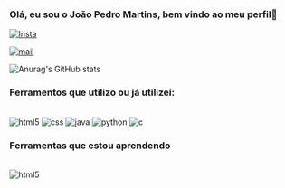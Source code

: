 
### Olá, eu sou o João Pedro Martins, bem vindo ao meu perfil👋

[![Insta](https://img.shields.io/badge/Instagram-E4405F?style=for-the-badge&logo=instagram&logoColor=white)](instagram.com/jp_mads)

[![mail](https://img.shields.io/badge/Gmail-D14836?style=for-the-badge&logo=gmail&logoColor=white)](aspuma13@gmail.com)



![Anurag's GitHub stats](https://github-readme-stats.vercel.app/api?username=JPedroMA&show_icons=true&theme=dracula)

### Ferramentos que utilizo ou já utilizei:

<div style="display: inline_block"><br/>
    <img alt="html5" src="https://img.shields.io/badge/HTML-239120?style=for-the-badge&logo=html5&logoColor=white"/>
    <img alt="css" src="https://img.shields.io/badge/CSS-239120?&style=for-the-badge&logo=css3&logoColor=white"/>
    <img alt="java" src="https://img.shields.io/badge/Java-ED8B00?style=for-the-badge&logo=openjdk&logoColor=white"/>
    <img alt="python" src="https://img.shields.io/badge/Python-14354C?style=for-the-badge&logo=python&logoColor=white"/>
    <img alt="c" src="https://img.shields.io/badge/C-00599C?style=for-the-badge&logo=c&logoColor=white"/>


</div>

### Ferramentas que estou aprendendo

<div style="display: inline_block"><br/>
    <img alt="html5" src="https://img.shields.io/badge/HTML-239120?style=for-the-badge&logo=html5&logoColor=white"/>
    

</div>


